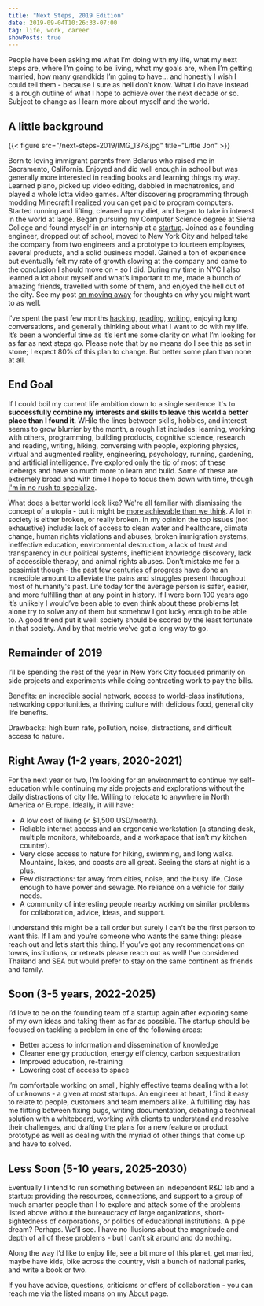 ```yaml
---
title: "Next Steps, 2019 Edition"
date: 2019-09-04T10:26:33-07:00
tag: life, work, career
showPosts: true
---
```


People have been asking me what I’m doing with my life, what my next steps are, where I’m going to be living, what my goals are, when I’m getting married, how many grandkids I’m going to have… and honestly I wish I could tell them - because I sure as hell don’t know. What I do have instead is a rough outline of what I hope to achieve over the next decade or so. Subject to change as I learn more about myself and the world.

## A little background

{{< figure src="/next-steps-2019/IMG_1376.jpg" title="Little Jon" >}}

Born to loving immigrant parents from Belarus who raised me in Sacramento, California. Enjoyed and did well enough in school but was generally more interested in reading books and learning things my way. Learned piano, picked up video editing, dabbled in mechatronics, and played a whole lotta video games. After discovering programming through modding Minecraft I realized you can get paid to program computers. Started running and lifting, cleaned up my diet, and began to take in interest in the world at large. Began pursuing my Computer Science degree at Sierra College and found myself in an internship at a [startup](https://vigilant.cc/). Joined as a founding engineer, dropped out of school, moved to New York City and helped take the company from two engineers and a prototype to fourteen employees, several products, and a solid business model. Gained a ton of experience but eventually felt my rate of growth slowing at the company and came to the conclusion I should move on - so I did. During my time in NYC I also learned a lot about myself and what’s important to me, made a bunch of amazing friends, travelled with some of them, and enjoyed the hell out of the city. See my post [on moving away](/posts/on-moving-away/) for thoughts on why you might want to as well.

I’ve spent the past few months [hacking](https://greencart.app/), [reading](https://www.goodreads.com/book/show/827.The_Diamond_Age), [writing](/posts/journaling/), enjoying long conversations, and generally thinking about what I want to do with my life. It’s been a wonderful time as it’s lent me some clarity on what I’m looking for as far as next steps go. Please note that by no means do I see this as set in stone; I expect 80% of this plan to change. But better some plan than none at all. 

## End Goal

If I could boil my current life ambition down to a single sentence it's to **successfully combine my interests and skills to leave this world a better place than I found it**. WHile the lines between skills, hobbies, and interest seems to grow blurrier by the month, a rough list includes: learning, working with others, programming, building products, cognitive science, research and reading, writing, hiking, conversing with people, exploring physics, virtual and augmented reality, engineering, psychology, running, gardening, and artificial intelligence. I’ve explored only the tip of most of these icebergs and have so much more to learn and build. Some of these are extremely broad and with time I hope to focus them down with time, though [I'm in no rush to specialize](https://www.nytimes.com/2019/05/28/books/review/david-epstein-range.html).

What does a better world look like? We're all familiar with dismissing the concept of a utopia - but it might be [more achievable than we think](https://www.vox.com/policy-and-politics/2019/7/26/8909436/rutger-bregman-utopia-for-realists-ubi-open-borders). A lot in society is either broken, or really broken. In my opinion the top issues (not exhaustive) include: lack of access to clean water and healthcare, climate change, human rights violations and abuses, broken immigration systems, ineffective education, environmental destruction, a lack of trust and transparency in our political systems, inefficient knowledge discovery, lack of accessible therapy, and animal rights abuses. Don’t mistake me for a pessimist though - the [past few centuries of progress](https://rootsofprogress.org/enlightenment-now) have done an incredible amount to alleviate the pains and struggles present throughout most of humanity's past. Life today for the average person is safer, easier, and more fulfilling than at any point in history. If I were born 100 years ago it’s unlikely I would’ve been able to even think about these problems let alone try to solve any of them but somehow I got lucky enough to be able to. A good friend put it well: society should be scored by the least fortunate in that society. And by that metric we’ve got a long way to go.

## Remainder of 2019

I’ll be spending the rest of the year in New York City focused primarily on side projects and experiments while doing contracting work to pay the bills. 

Benefits: an incredible social network, access to world-class institutions, networking opportunities, a thriving culture with delicious food, general city life benefits. 

Drawbacks: high burn rate, pollution, noise, distractions, and difficult access to nature.

## Right Away (1-2 years, 2020-2021)

For the next year or two, I’m looking for an environment to continue my self-education while continuing my side projects and explorations without the daily distractions of city life. Willing to relocate to anywhere in North America or Europe. Ideally, it will have:

- A low cost of living (< $1,500 USD/month).
- Reliable internet access and an ergonomic workstation (a standing desk, multiple monitors, whiteboards, and a workspace that isn’t my kitchen counter).
- Very close access to nature for hiking, swimming, and long walks. Mountains, lakes, and coasts are all great. Seeing the stars at night is a plus. 
- Few distractions: far away from cities, noise, and the busy life. Close enough to have power and sewage. No reliance on a vehicle for daily needs.
- A community of interesting people nearby working on similar problems for collaboration, advice, ideas, and support. 

I understand this might be a tall order but surely I can’t be the first person to want this. If I am and you’re someone who wants the same thing: please reach out and let’s start this thing. If you’ve got any recommendations on towns, institutions, or retreats please reach out as well! I've considered Thailand and SEA but would prefer to stay on the same continent as friends and family.

## Soon (3-5 years, 2022-2025)

I’d love to be on the founding team of a startup again after exploring some of my own ideas and taking them as far as possible. The startup should be focused on tackling a problem in one of the following areas: 

- Better access to information and dissemination of knowledge
- Cleaner energy production, energy efficiency, carbon sequestration 
- Improved education, re-training
- Lowering cost of access to space

I’m comfortable working on small, highly effective teams dealing with a lot of unknowns - a given at most startups. An engineer at heart, I find it easy to relate to people, customers and team members alike. A fulfilling day has me flitting between fixing bugs, writing documentation, debating a technical solution with a whiteboard, working with clients to understand and resolve their challenges, and drafting the plans for a new feature or product prototype as well as dealing with the myriad of other things that come up and have to solved.

## Less Soon (5-10 years, 2025-2030)

Eventually I intend to run something between an independent R&D lab and a startup: providing the resources, connections, and support to a group of much smarter people than I to explore and attack some of the problems listed above without the bureaucracy of large organizations, short-sightedness of corporations, or politics of educational institutions. A pipe dream? Perhaps. We’ll see. I have no illusions about the magnitude and depth of all of these problems - but I can’t sit around and do nothing.

Along the way I’d like to enjoy life, see a bit more of this planet, get married, maybe have kids, bike across the country, visit a bunch of national parks, and write a book or two. 

If you have advice, questions, criticisms or offers of collaboration - you can reach me via the listed means on my [About](/about) page. 